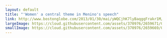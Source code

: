 ```yaml
---
layout: default
title: "'Women' a central theme in Menino's speech"
link: http://www.bostonglobe.com/2013/01/30/mai/yWQCjhK7lyBaqgqFrakr1M/story.html
largeImage: https://cloud.githubusercontent.com/assets/370976/2659671/081fcc40-c017-11e3-9f19-8a94b604977a.png
smallImage: https://cloud.githubusercontent.com/assets/370976/2659669/04a5ccfe-c017-11e3-94c4-19cd44aefd44.png
---
```


